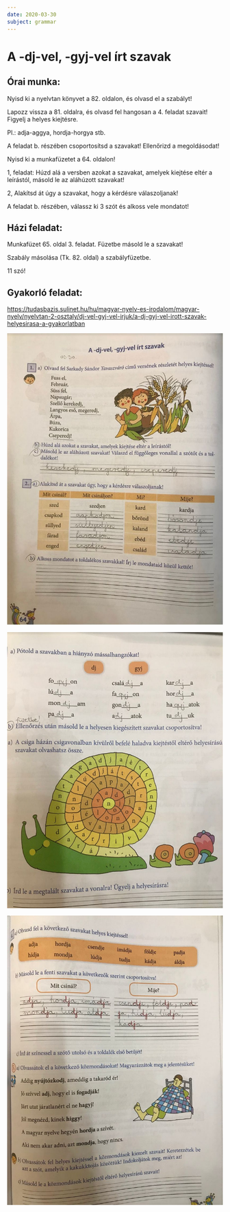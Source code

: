 ```yaml
---
date: 2020-03-30
subject: grammar
---
```


# A -dj-vel, -gyj-vel írt szavak

## Órai munka:

Nyisd ki a nyelvtan könyvet a 82. oldalon, és olvasd el a szabályt!

Lapozz vissza a 81. oldalra, és olvasd fel hangosan a 4. feladat szavait! Figyelj a helyes kiejtésre.

Pl.: adja-aggya, hordja-horgya stb.

A feladat b. részében csoportosítsd a szavakat! Ellenőrizd a megoldásodat!

Nyisd ki a munkafüzetet a 64. oldalon!

1, feladat: Húzd alá a versben azokat a szavakat, amelyek kiejtése eltér a leírástól, másold le az aláhúzott szavakat!

2, Alakítsd át úgy a szavakat, hogy a kérdésre válaszoljanak!

A feladat b. részében, válassz ki 3 szót és alkoss vele mondatot!

## Házi feladat:

Munkafüzet 65. oldal 3. feladat. Füzetbe másold le a szavakat!

Szabály másolása (Tk. 82. oldal) a szabályfüzetbe.

11 szó!

## Gyakorló feladat:

https://tudasbazis.sulinet.hu/hu/magyar-nyelv-es-irodalom/magyar-nyelv/nyelvtan-2-osztaly/dj-vel-gyj-vel-irjuk/a-dj-gyj-vel-irott-szavak-helyesirasa-a-gyakorlatban

![Megoldások 1.](megoldasok/2020-03-30-nyelvtan-1.jpg)

![Megoldások 2.](megoldasok/2020-03-30-nyelvtan-2.jpg)

![Megoldások 3.](megoldasok/2020-03-30-nyelvtan-3.jpg)
